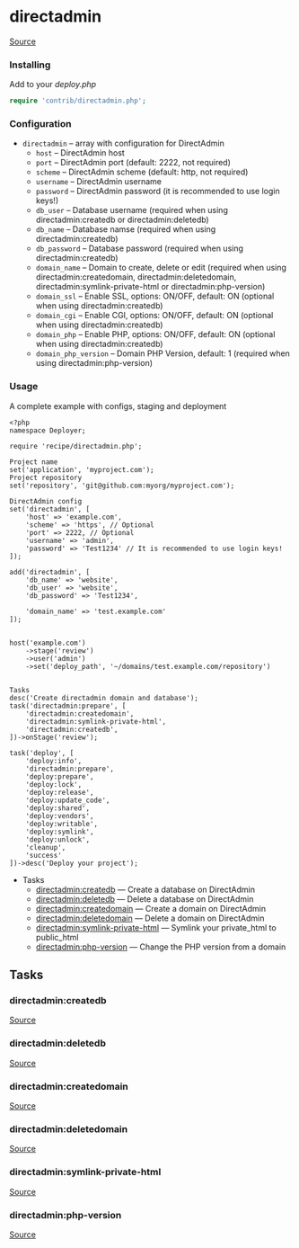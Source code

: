 <!-- DO NOT EDIT THIS FILE! -->
<!-- Instead edit contrib/directadmin.php -->
<!-- Then run bin/docgen -->

# directadmin

[Source](/contrib/directadmin.php)


### Installing

Add to your _deploy.php_

```php
require 'contrib/directadmin.php';
```

### Configuration
- `directadmin` – array with configuration for DirectAdmin
    - `host` – DirectAdmin host
    - `port` – DirectAdmin port (default: 2222, not required)
    - `scheme` – DirectAdmin scheme (default: http, not required)
    - `username` – DirectAdmin username
    - `password` – DirectAdmin password (it is recommended to use login keys!)
    - `db_user` – Database username (required when using directadmin:createdb or directadmin:deletedb)
    - `db_name` – Database namse (required when using directadmin:createdb)
    - `db_password` – Database password (required when using directadmin:createdb)
    - `domain_name` – Domain to create, delete or edit (required when using directadmin:createdomain, directadmin:deletedomain, directadmin:symlink-private-html or directadmin:php-version)
    - `domain_ssl` – Enable SSL, options: ON/OFF, default: ON (optional when using directadmin:createdb)
    - `domain_cgi` – Enable CGI, options: ON/OFF, default: ON (optional when using directadmin:createdb)
    - `domain_php` – Enable PHP, options: ON/OFF, default: ON (optional when using directadmin:createdb)
    - `domain_php_version` – Domain PHP Version, default: 1 (required when using directadmin:php-version)

### Usage

A complete example with configs, staging and deployment

```
<?php
namespace Deployer;

require 'recipe/directadmin.php';

Project name
set('application', 'myproject.com');
Project repository
set('repository', 'git@github.com:myorg/myproject.com');

DirectAdmin config
set('directadmin', [
    'host' => 'example.com',
    'scheme' => 'https', // Optional
    'port' => 2222, // Optional
    'username' => 'admin',
    'password' => 'Test1234' // It is recommended to use login keys!
]);

add('directadmin', [
    'db_name' => 'website',
    'db_user' => 'website',
    'db_password' => 'Test1234',

    'domain_name' => 'test.example.com'
]);


host('example.com')
    ->stage('review')
    ->user('admin')
    ->set('deploy_path', '~/domains/test.example.com/repository')


Tasks
desc('Create directadmin domain and database');
task('directadmin:prepare', [
    'directadmin:createdomain',
    'directadmin:symlink-private-html',
    'directadmin:createdb',
])->onStage('review');

task('deploy', [
    'deploy:info',
    'directadmin:prepare',
    'deploy:prepare',
    'deploy:lock',
    'deploy:release',
    'deploy:update_code',
    'deploy:shared',
    'deploy:vendors',
    'deploy:writable',
    'deploy:symlink',
    'deploy:unlock',
    'cleanup',
    'success'
])->desc('Deploy your project');
```



* Tasks
  * [directadmin:createdb](#directadmincreatedb) — Create a database on DirectAdmin
  * [directadmin:deletedb](#directadmindeletedb) — Delete a database on DirectAdmin
  * [directadmin:createdomain](#directadmincreatedomain) — Create a domain on DirectAdmin
  * [directadmin:deletedomain](#directadmindeletedomain) — Delete a domain on DirectAdmin
  * [directadmin:symlink-private-html](#directadminsymlink-private-html) — Symlink your private_html to public_html
  * [directadmin:php-version](#directadminphp-version) — Change the PHP version from a domain


## Tasks
### directadmin:createdb
[Source](https://github.com/deployphp/deployer/search?q=%22directadmin%3Acreatedb%22+in%3Afile+language%3Aphp+path%3Acontrib+filename%3Adirectadmin.php)




### directadmin:deletedb
[Source](https://github.com/deployphp/deployer/search?q=%22directadmin%3Adeletedb%22+in%3Afile+language%3Aphp+path%3Acontrib+filename%3Adirectadmin.php)




### directadmin:createdomain
[Source](https://github.com/deployphp/deployer/search?q=%22directadmin%3Acreatedomain%22+in%3Afile+language%3Aphp+path%3Acontrib+filename%3Adirectadmin.php)




### directadmin:deletedomain
[Source](https://github.com/deployphp/deployer/search?q=%22directadmin%3Adeletedomain%22+in%3Afile+language%3Aphp+path%3Acontrib+filename%3Adirectadmin.php)




### directadmin:symlink-private-html
[Source](https://github.com/deployphp/deployer/search?q=%22directadmin%3Asymlink-private-html%22+in%3Afile+language%3Aphp+path%3Acontrib+filename%3Adirectadmin.php)




### directadmin:php-version
[Source](https://github.com/deployphp/deployer/search?q=%22directadmin%3Aphp-version%22+in%3Afile+language%3Aphp+path%3Acontrib+filename%3Adirectadmin.php)




